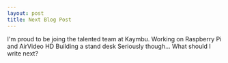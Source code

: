 ```yaml
---
layout: post
title: Next Blog Post
---
```


I'm proud to be joing the talented team at Kaymbu.
Working on Raspberry Pi and AirVideo HD
Building a stand desk
Seriously though... What should I write next? 